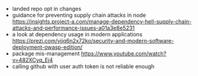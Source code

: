 
- landed repo opt in changes 
- guidance for preventing supply chain attacks in node https://insights.project-a.com/manage-dependency-hell-supply-chain-attacks-and-performance-issues-a01a3e8e5231
- a look at dependency usage in modern applications https://prezi.com/vjjq6n2x72ko/security-and-modern-software-deployment-owasp-edition/
- package mis-management https://www.youtube.com/watch?v=482XCyq_Ej4
- calling github with user auth token is not reliable enough